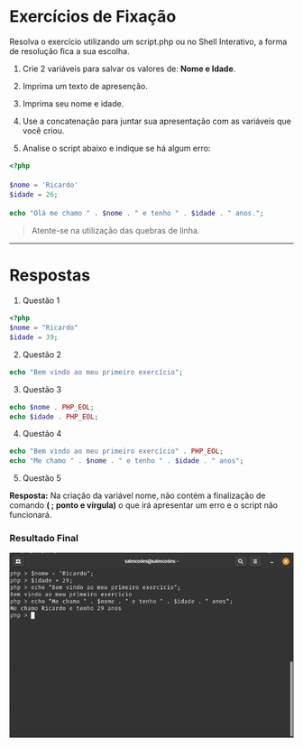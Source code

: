 # Exercícios de Fixação

Resolva o exercício utilizando um script.php ou no Shell Interativo, a forma de resolução fica a sua escolha.

1. Crie 2 variáveis para salvar os valores de: **Nome e Idade**.


2. Imprima um texto de apresenção.

3. Imprima seu nome e idade. 

4. Use a concatenação para juntar sua apresentação com as variáveis que você criou.


5. Analise o script abaixo e indique se há algum erro:

~~~php
<?php

$nome = 'Ricardo'
$idade = 26;

echo "Olá me chamo " . $nome . " e tenho " . $idade . " anos.";
~~~

> Atente-se na utilização das quebras de linha.

____

# Respostas

1. Questão 1

~~~php
<?php
$nome = "Ricardo"
$idade = 39;
~~~

2. Questão 2

~~~php
echo "Bem vindo ao meu primeiro exercício";
~~~

3. Questão 3

~~~php
echo $nome . PHP_EOL;
echo $idade . PHP_EOL;
~~~

4. Questão 4

~~~php
echo "Bem vindo ao meu primeiro exercício" . PHP_EOL;
echo "Me chamo " . $nome . " e tenho " . $idade . " anos";
~~~

5. Questão 5

**Resposta:** Na criação da variável nome, não contém a finalização de comando **( ; ponto e vírgula)** o que irá apresentar um erro e o script não funcionará.


### Resultado Final

<img src="../assets/imgs/exercicio1.png">
